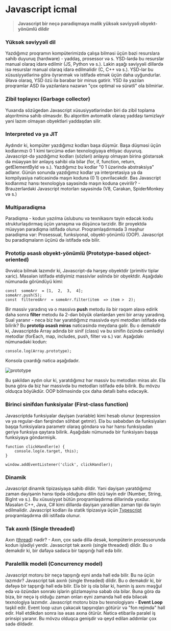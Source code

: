 
# Javascript icmal

> **Javascript bir neçə paradiqmaya malik yüksək səviyyəli obyekt-yönümlü dildir**

### Yüksək səviyyəli dil
Yazdığımız proqramın kompüterimizdə çalışa bilməsi üçün bəzi resurslara sahib duyuruq (hardware) - yaddaş, prosessor və s. YSD-lərdə bu resurslar manual olaraq idarə edilmir (JS, Python və s.). Lakin aşağı səviyyəli dillərdə isə resurslar manual olaraq idarə edilməlidir (C, C++ və s.). YSD-lər bu xüsusiyyətlərinə görə öyrənmək və istifadə etmək üçün daha uyğundurlar. Əlavə olaraq, YSD özü ilə bərabər bir minus gətirir. YSD ilə yazılan proqramlar ASD ilə yazılanlara nəzərən "çox optimal və sürətli" ola bilmirlər. 

### Zibil toplayıcı (Garbage collector)
Yuxarıda sözügedən Javascript xüsusiyyətlərindən biri də zibil toplama alqoritminə sahib olmasıdır. Bu alqoritim avtomatik olaraq yaddaşı təmizləyir yəni lazım olmayan obyektləri yaddaşdan silir. 

### Interpreted və ya JIT
Aydındır ki, kompüter yazdığımız kodları başa düşmür. Başa düşməsi üçün kodlarımızı 0 1 kimi tərcümə edən texnologiyaya ehtiyac duyuruq. Javascript-də yazdığımız kodları (sözləri) anlayışı olmayan birinə göstərsək də müəyyən bir anlayış sahibi ola bilər (for, if, function, return, getElementById və s.). Yazdığımız bu kodlar "0 1 üzərində abstraksiya" adlanır. Günün sonunda yazdığımız kodlar ya interpretasiya ya da kompilyasiya nəticəsində maşın koduna (0 1) çevriləcəkdir. Bəs Javascript kodlarımız hansı texnologiya sayəsində maşın koduna çevirilir?  - Brauzerlərdəki Javascript motorları sayəsində (V8, Carakan, SpiderMonkey və s.)

### Multiparadiqma
Paradiqma - kodun yazılma üslubunu və texnikasını təyin edəcək kodu strukturlaşdırmaq üçün yanaşma və düşüncə tərzidir.
Bir proyektdə müəyyən paradiqma istifadə olunur. Proqramlaşdırmada 3 məşhur paradiqma var: Prosessual, funksiyonal, obyekt-yönümlü (OOP). Javascript bu paradiqmaların üçünü də istifadə edə bilir. 


### Prototip əsaslı obyekt-yönümlü (Prototype-based object-oriented)
Əvvəlcə bilmək lazımdır ki, Javascript-də hərşey obyektdir (primitiv tiplər xaric). Məsələn istifadə etdiyimiz massivlər əslində bir obyektdir. Aşağıdakı nümunədə göründüyü kimi:

    const  someArr  = [1,  2,  3,  4];
    someArr.push(5);
    const  filteredArr  = someArr.filter(item  => item >  2);

Bir massiv yaradırıq və o massivə **push** metodu ilə bir rəqəm əlavə edirik daha sonra **filter** metodu ilə 2-dən böyük olanlardan yeni bir array yaradırıq. Sual yaranır - necə biz hər yaratdığımız massivdə eyni metodları istifadə edə bilirik? Bu **prototip əsaslı miras** nəticəsində meydana gəlir. Bu o deməkdir ki, Javascriptdə Array adında bir sinif (class) və bu sinifin özündə cəmlədiyi metodlar (forEach, map, includes, push, filter və s.) var. Aşağıdakı nümunədəki kodun:

    console.log(Array.prototype);

Konsola çıxardığı nəticə aşağıdadır.

![prototype](https://i.ibb.co/GFJ94Z7/index.png)

Bu şəkildən aydın olur ki,  yaratdığımız hər massiv bu metodları miras alır. Elə buna görə də biz hər massivdə bu metodları istifadə edə bilirik.
Bu mövzu olduqca böyükdür. OOP bölməsində çox daha detallı bəhs edəcəyik.

### Birinci sinifdən funksiyalar (First-class function)
Javascriptdə funksiyalar dəyişən (variable) kimi hesab olunur (expression və ya regular-dan fərqindən söhbət getmir). Elə bu səbəbdən də funksiyaları başqa funksiyalara parametr olaraq göndərə və hər hansı funksiyadan geriyə funksiya qaytara bilirik. Aşağıdakı nümunədə bir funksiyanı başqa funksiyaya göndərmişik. 

    function clickHandler(e) {
        console.log(e.target, this);
    }
    
    window.addEventListener('click', clickHandler);

### Dinamik 
Javascript dinamik tipizasiyaya sahib dildir. Yəni dəyişən yaratdığımız zaman dəyişənin hansı tipdə olduğunu dilin özü təyin edir (Number, String, BigInt və s.). Bu xüsusiyyət bütün proqramlaşdırma dillərində yoxdur. Məsələn C++, Java, C# kimi dillərdə dəyişən yaradılan zaman tipi də təyin edilməlidir. Javascript kodları ilə statik tipizasiya üçün [Typescript](https://www.typescriptlang.org/) proqramlaşdırma dili istifadə olunur.

### Tək axınlı (Single threaded)
Axın ([thread](https://www.iitk.ac.in/esc101/05Aug/tutorial/essential/threads/definition.html)) nədir? - Axın, çox sadə dillə desək, kompüterin prosessorunda kodun işlədiyi yerdir.
Javascript tək axınlı (single threaded) dildir. Bu o deməkdir ki, bir dəfəyə sadəcə bir tapşırığı həll edə bilir. 

### Paralellik modeli (Concurrency model) 
Javascript motoru bir neçə tapşırığı eyni anda həll edə bilir. Bu nə üçün lazımdır? Javascript tək axınlı (single threaded) dildir. Bu o deməkdir ki, bir dəfəyə bir tapşırığı həll edə bilir. Elə bir iş ola bilər ki, həmin iş axını məşğul edə və özündən sonrakı işlərin gözləməyinə səbəb ola bilər. Buna görə də bizə, bir neçə iş olduğu zaman onları eyni zamanda həll edə biləcək texnologiya lazımdır. Javascript motoru bizə bu texnologiyanı - **Event Loop** təşkil edir.
Event loop uzun çəkəcək tapşırıqları götürür və "fon rejimdə" həll edir. Həll etdikdən sonra isə əsas axına ötürür. Nəticə etibarilə paralel iş prinsipi yaranır. Bu mövzu olduqca genişdir və qeyd edilən addımlar çox sadə dildədir.
